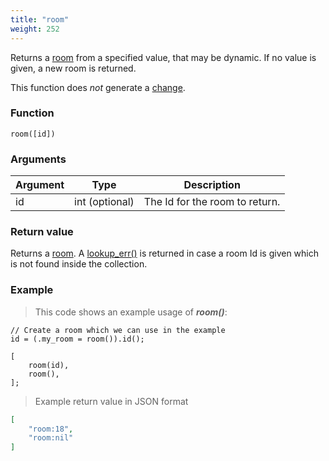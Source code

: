 ```yaml
---
title: "room"
weight: 252
---
```


Returns a [room](../../data-types/room) from a specified value, that may be dynamic. If no value is given, a new room is returned.

This function does *not* generate a [change](../../overview/changes).

### Function

`room([id])`

### Arguments

Argument | Type | Description
-------- | ---- | -----------
id | int (optional) | The Id for the room to return.

### Return value

Returns a [room](../../data-types/room).
A [lookup_err()](../../errors/lookup_err) is returned in case a room Id is given which is not found inside the collection.

### Example

> This code shows an example usage of ***room()***:

```thingsdb,should_pass
// Create a room which we can use in the example
id = (.my_room = room()).id();

[
    room(id),
    room(),
];
```

> Example return value in JSON format

```json
[
    "room:18",
    "room:nil"
]
```
